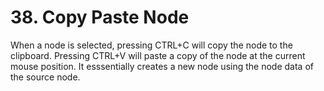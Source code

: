 # 38. Copy Paste Node

When a node is selected, pressing CTRL+C will copy the node to the clipboard. Pressing CTRL+V will paste a copy of the node at the current mouse position. It esssentially creates a new node using the node data of the source node.
